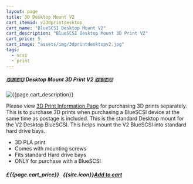 ```yaml
---
layout: page
title: 3D Desktop Mount V2
cart_itemid: v23dprintdesktop
cart_name: "BlueSCSI Desktop Mount V2"
cart_description: "BlueSCSI Desktop Mount 3D Print V2"
cart_price: 5
cart_image: "assets/img/3dprintdesktopv2.jpg"
tags: 
  - scsi
  - print
---
```


##### 🇬🇧🇪🇺 Desktop Mount 3D Print V2 🇬🇧🇪🇺

![{{page.cart_description}}]({{page.cart_image}})

Please view [3D Print Information Page](/print) for purchasing 3D prints separately. This is to purchase 3D prints when purchasing a BlueSCSI device at the same time as postage is included. This is the standard Desktop mount for the V2 Desktop BlueSCSI. This helps mount the V2 BlueSCSI into standard hard drive bays.

* 3D PLA print
* Comes with mounting screws
* Fits standard Hard drive bays
* ONLY for purchase with a BlueSCSI

##### £{{page.cart_price}} &nbsp; {{site.icon}}[Add to cart](/cart#{{page.cart_itemid}})